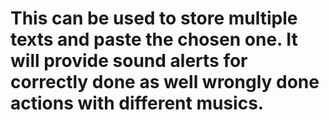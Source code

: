 # This can be used to store multiple texts and paste the chosen one. It will provide sound alerts for correctly done as well wrongly done actions with different musics.
